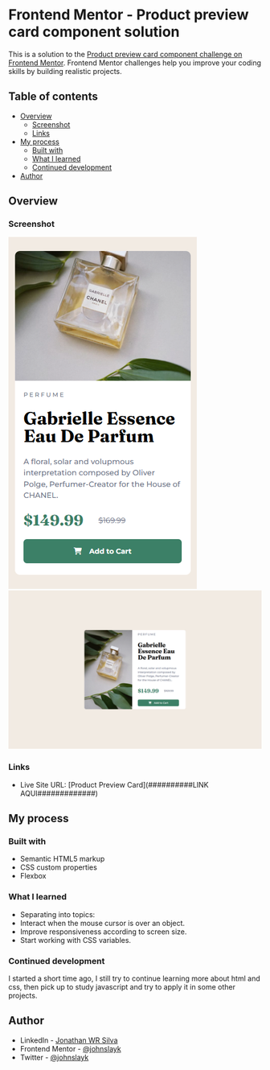 # Frontend Mentor - Product preview card component solution

This is a solution to the [Product preview card component challenge on Frontend Mentor](https://www.frontendmentor.io/challenges/product-preview-card-component-GO7UmttRfa). Frontend Mentor challenges help you improve your coding skills by building realistic projects. 

## Table of contents

- [Overview](#overview)
  - [Screenshot](#screenshot)
  - [Links](#links)
- [My process](#my-process)
  - [Built with](#built-with)
  - [What I learned](#what-i-learned)
  - [Continued development](#continued-development)
- [Author](#author)

## Overview


### Screenshot

![](./screenshots/Mobile-375x700.png)
![](./screenshots/Desktop-1440x900.png)

### Links

- Live Site URL: [Product Preview Card](##########LINK AQUI#############)


## My process

### Built with

- Semantic HTML5 markup
- CSS custom properties
- Flexbox


### What I learned

- Separating into topics:
- Interact when the mouse cursor is over an object.
- Improve responsiveness according to screen size.
- Start working with CSS variables.


### Continued development

I started a short time ago, I still try to continue learning more about html and css, then pick up to study javascript and try to apply it in some other projects.


## Author

- LinkedIn - [Jonathan WR Silva](https://www.linkedin.com/in/jonathanwslk/)
- Frontend Mentor - [@johnslayk](https://www.frontendmentor.io/profile/johnslayk)
- Twitter - [@johnslayk](https://www.twitter.com/johnslayk)
